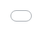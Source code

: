 ```yaml
---
layout: post
title:  "괴리, 침잠, 그리고 릴리 슈슈와 칸예 웨스트"
date:   2025-07-30
last_modified_at: 2025-08-01
categories: ["영화"]
---
```

#### 배경음악 -
<iframe style="position: absolute; top: 0; left: 0; width: 100%; height: 100%;" src="(https://www.youtube.com/embed/videoseries?list=PLxDSSBGwpNfTqSQsZV2RG9XXdzM-8WMKE)" frameborder="0" allowfullscreen></iframe> <br><br>

글을 시작하기 전에 우선 중요한건 릴리 슈슈는 허구의 존재가 아니다. 영화 내에서는 확실하게 존재한다. 애당초 그게 아니라면 콘서트가 열릴 이유도 없다. 최소한 이세계아이돌 같은 이상한 문화는 집어치운다면. 당연히 현실에서 ‘릴리 슈슈’는 허구의 인물이지만, 이 소설이 독자 참여형 게시판을 토대로 만들어져서 그런지 특정 설정과 사실의 범위를 잘 구별하지 못하는 현상이 종종 일어나서 정말 잘못된 해석이 종종 보인다. 나는 『릴리 슈슈의 모든 것』을 파란노을의 『To See the Next Part of the Dream』을 통해 처음 들었고, 그로부터 대략 3년 반 만에 처음 감상하게 되어 키보드를 두들기게 되었다. 아마 그 앨범의 앨범커버와 인트로곡인 『아름다운 세상』의 첫 부분의 『릴리 슈슈의 모든 것』을 샘플링했다고 들었다. 나는 내심 시네필이라고 자부하면서도 특히나 블로그에 영화만을 다른 글이 없다는 사실을 항상 부끄럽게 생각한다.
(물론 pta의 데어 윌 비 블러드를 감상하고 적기는 했다만, 그건 ost와 음향 분석에 가까워서. 그나마 있는 영화적 요소도 기술적으로 미장센을 분석한것에 지나지 않는다는 생각이다.)<br><br>

그래서 오랜만의 블로그 글 작성을 영화 감상문으로 결정했다. 키에르케고르는 한국어 우울과 대응되는 두 개념으로 melancholy와 Heavy-mindedness를 구분해서 제시한다. 대략 그런 맥락에서 이 영화를 해석해보고자 한다.

--------------------------

이렇게 글을 적는게 마치 영화속의 그 장면과 흠칫 비슷하게 느껴진다. 당황일지 몰입일지 모르지만 나는 내가 무심스럽게 적은 대명사 '그 장면'의 대상을 다시 찾아 떠나며 이 글을 시작하고자 한다.
영화 『릴리 슈슈의 모든 것』을 초회차로 감상하고 개인적인 감상을 적어보고자 하는 의식적인 표출 욕구가 그 대상일까. 아니 대명사를 적은 행위 자체가 그러한 욕구를 적어낸 활자에 가까우려나. 단순히 영화에서 나오는 키보드 소리와 내 키보드가 비슷하기 떄문에 일어난 연상일지도 모른다. 근데 내 키보드는 저소음 적축이라 소리가 거의 안 들리는 편에 속하지 않나. 영화에서 보인 여러 비도덕적인 상황들과의 나의 유사성을 인식한 것일까, 또는 부정하려는 방어기제일까. 언어와 표상이 직조해낸 세계 - 그것이 으레 느끼는 인상보다 더욱 비연속적이고 파편화되었다는 개인적인 감상이 앞선다. 이 무언가 복잡한 무의식적인 감상을 여러 방향에서 담아 잘 전달해야만 할텐데. 인과관계가 불명확하다. 인과관계의 불명확함을 말하는 이 감정과 사소한 문법까지도.

비요크, 드뷔시, 그리고 릴리 슈슈. 이것들은 영화 초반부에 '에테르'를 가졌던, 또는 표현해냈던 가수들로 언급된다. 사실 에테르를 이분법적인 어떤 무언가로 표현해내기가 키지 않는다. 사람의 기억과 연상은 꽤 자주 도식과 직관적인 감정에 의존하는 편이니까. 어떤 복잡한 무언가를 명료화하고 기억으로의 경로를 두껍게 형성하고 유지하는 과정에서 생겨난 그림자와 부스러기, 그리고 그것과 아무튼 무언가 관계를 가졌던 '잊음'을 소유하려는 실속 없는 정서가 아닐까. 

기술의 발전이든, 한낱 나의 기억의 인지적 불확실성이든, 빠른 속도로 일소한 무언가를 보존하려는 그 욕망이다. 아직 내 앞에서, 정확히는 손 앞에서 완전한 형태로 (그것은 불가능하겠지만) 인식하는, 또는 되는, 또는 당하는 무언가 또는 나의 존재 그 자체에 대하여 그것의 모든 측면이 인식 주체로서의 나와 완전히 연결지을때, 그 감정은, 그 감정이 존재한다는 가정 하에 결코 우울하지 않다. 완전히 그의 현존을 잊은, 또는 잊혀진, 또는 잊힘-당할때도 마찬가지로 그 감정은 결코 우울하지 않다. 

더 이상 존재하지 않는 것들 앞에서 우리는 우울하다. 정확히는 탈신비화의 역연산을 거치든, 탈신비화를 거치지 않든 세계속에서 밝혀지지 않은 무언가 앞에서야 우리는 우울하다. 하지만 더 이상 현존하지 않는 것들의 존재는 부재하는 현존으로서 현존한다. 사라진 어떤것을. 완벽하게 잊지 않고서야, 또는 잊지 못해서야 상태의 중간 어딘가에서 '소멸됨으로서 살아있는 무언가'를 느끼고 추구한다.

그것이 영화에서 제시하는 에테르가 아닐까. 아리스토텔레스의 이데아든 (특히 동굴 실험에서), 마이컬슨-몰리 실험의 에테르든, 신학에서 발하는 부정신학이든, 해체주의적 관점이든, 외부세계를 상정하는 형이상학적 실재와는 관계없이 이 모든것은 넓은 관점에서 에테르로 정의될 수 있다고 생각한다. 

“릴리가 말하는 에테르는 감성의 촉매라고도 말할 수 있지 (...)”

나는 시간성과 감성 (또는 감정)을 통해 인식적 한계를 설명하는 몇몇 철학자들과는 달리 인식적 한계에서 시간성과 감성 (또는 감정)이 촉발된다고 생각한다. 소멸됨으로 살아있는 무언가. 이 영화는 그것을 비극적으로 조망한다. 영화의 주인공들도 그것을 추구하는것도 마찬가지다. 도래하는 의문이란, 비극적인 조망과 소멸됨으로 살아있는 무언가의 선후관게와 포함관계는 역시 모호함의 영역이다.

“연을 타고 싶어요.”
“엄청 무서울걸.
” 하늘을 날고 싶어요”
